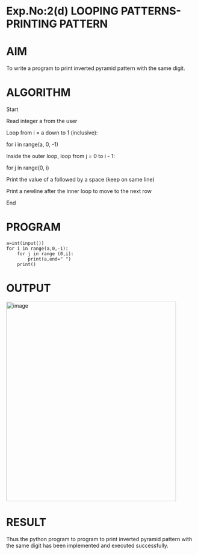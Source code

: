 # Exp.No:2(d) LOOPING PATTERNS- PRINTING PATTERN

# AIM
To write a program to print inverted pyramid pattern with the same digit.

# ALGORITHM
Start

Read integer a from the user

Loop from i = a down to 1 (inclusive):

for i in range(a, 0, -1)

Inside the outer loop, loop from j = 0 to i - 1:

for j in range(0, i)

Print the value of a followed by a space (keep on same line)

Print a newline after the inner loop to move to the next row

End

# PROGRAM
```
a=int(input())
for i in range(a,0,-1):
    for j in range (0,i):
        print(a,end=" ")
    print()
```
# OUTPUT
<img width="451" height="529" alt="image" src="https://github.com/user-attachments/assets/e85a2a27-37ae-439f-8dde-b91de54c27e6" />


# RESULT
Thus the python program to program to print inverted pyramid pattern with the same digit has been implemented and executed successfully.

